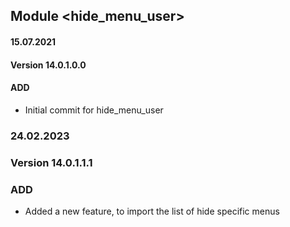 ## Module <hide_menu_user>
#### 15.07.2021
#### Version 14.0.1.0.0
#### ADD
- Initial commit for hide_menu_user

### 24.02.2023
### Version 14.0.1.1.1
### ADD
- Added a new feature, to import the list of hide specific menus
